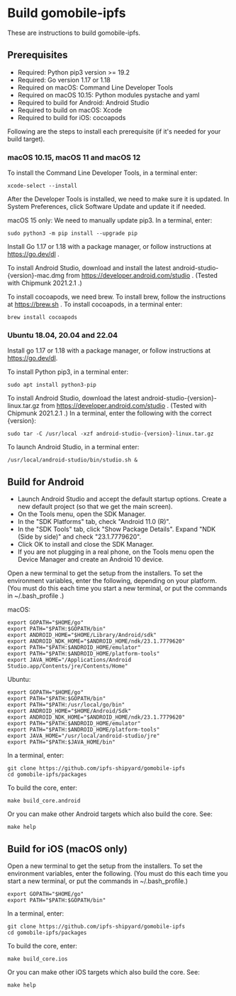# Build gomobile-ipfs

These are instructions to build gomobile-ipfs.

<!-- markdownlint-disable MD034 -->

## Prerequisites

* Required: Python pip3 version >= 19.2
* Required: Go version 1.17 or 1.18
* Required on macOS: Command Line Developer Tools
* Required on macOS 10.15: Python modules pystache and yaml
* Required to build for Android: Android Studio
* Required to build on macOS: Xcode
* Required to build for iOS: cocoapods

Following are the steps to install each prerequisite (if it's needed for your
build target).

### macOS 10.15, macOS 11 and macOS 12

To install the Command Line Developer Tools, in a terminal enter:

    xcode-select --install

After the Developer Tools is installed, we need to make sure it is updated. In
System Preferences, click Software Update and update it if needed.

macOS 15 only: We need to manually update pip3. In a terminal, enter:

    sudo python3 -m pip install --upgrade pip

Install Go 1.17 or 1.18 with a package manager, or follow instructions at
https://go.dev/dl .

To install Android Studio, download and install the latest
android-studio-{version}-mac.dmg from https://developer.android.com/studio .
(Tested with Chipmunk 2021.2.1 .)

To install cocoapods, we need brew. To install brew, follow the instructions at
https://brew.sh . To install cocoapods, in a terminal enter:

    brew install cocoapods

### Ubuntu 18.04, 20.04 and 22.04

Install go 1.17 or 1.18 with a package manager, or follow instructions at
https://go.dev/dl.

To install Python pip3, in a terminal enter:

    sudo apt install python3-pip

To install Android Studio, download the latest
android-studio-{version}-linux.tar.gz from
https://developer.android.com/studio . (Tested with Chipmunk 2021.2.1 .)
In a terminal, enter the following with the correct {version}:

    sudo tar -C /usr/local -xzf android-studio-{version}-linux.tar.gz

To launch Android Studio, in a terminal enter:

    /usr/local/android-studio/bin/studio.sh &

## Build for Android

* Launch Android Studio and accept the default startup options. Create a new
  default project (so that we get the main screen).
* On the Tools menu, open the SDK Manager.
* In the "SDK Platforms" tab, check "Android 11.0 (R)".
* In the "SDK Tools" tab, click "Show Package Details". Expand
  "NDK (Side by side)" and check "23.1.7779620".
* Click OK to install and close the SDK Manager.
* If you are not plugging in a real phone, on the Tools menu open the Device
  Manager and create an Android 10 device.

Open a new terminal to get the setup from the installers. To set the environment
variables, enter the following, depending on your platform. (You must do this
each time you start a new terminal, or put the commands in ~/.bash_profile .)

macOS:

    export GOPATH="$HOME/go"
    export PATH="$PATH:$GOPATH/bin"
    export ANDROID_HOME="$HOME/Library/Android/sdk"
    export ANDROID_NDK_HOME="$ANDROID_HOME/ndk/23.1.7779620"
    export PATH="$PATH:$ANDROID_HOME/emulator"
    export PATH="$PATH:$ANDROID_HOME/platform-tools"
    export JAVA_HOME="/Applications/Android Studio.app/Contents/jre/Contents/Home"

Ubuntu:

    export GOPATH="$HOME/go"
    export PATH="$PATH:$GOPATH/bin"
    export PATH="$PATH:/usr/local/go/bin"
    export ANDROID_HOME="$HOME/Android/Sdk"
    export ANDROID_NDK_HOME="$ANDROID_HOME/ndk/23.1.7779620"
    export PATH="$PATH:$ANDROID_HOME/emulator"
    export PATH="$PATH:$ANDROID_HOME/platform-tools"
    export JAVA_HOME="/usr/local/android-studio/jre"
    export PATH="$PATH:$JAVA_HOME/bin"

In a terminal, enter:

    git clone https://github.com/ipfs-shipyard/gomobile-ipfs
    cd gomobile-ipfs/packages

To build the core, enter:

    make build_core.android

Or you can make other Android targets which also build the core. See:

    make help

## Build for iOS (macOS only)

Open a new terminal to get the setup from the installers. To set the environment
variables, enter the following. (You must do this each time you start a new
terminal, or put the commands in ~/.bash_profile.)

    export GOPATH="$HOME/go"
    export PATH="$PATH:$GOPATH/bin"

In a terminal, enter:

    git clone https://github.com/ipfs-shipyard/gomobile-ipfs
    cd gomobile-ipfs/packages

To build the core, enter:

    make build_core.ios

Or you can make other iOS targets which also build the core. See:

    make help
